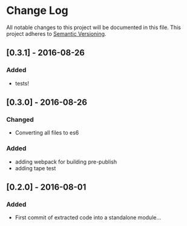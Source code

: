 # Change Log
All notable changes to this project will be documented in this file.
This project adheres to [Semantic Versioning](http://semver.org/).

## [0.3.1] - 2016-08-26
### Added
* tests!

## [0.3.0] - 2016-08-26
### Changed
* Converting all files to es6 

### Added
* adding webpack for building pre-publish
* adding tape test

## [0.2.0] - 2016-08-01
### Added 
* First commit of extracted code into a standalone module... 

